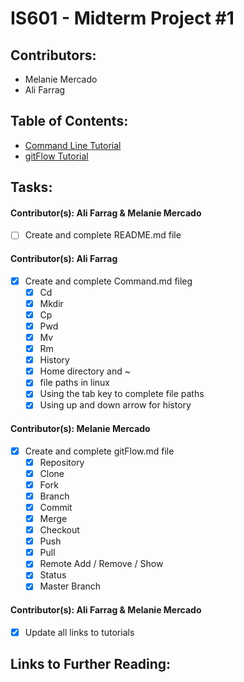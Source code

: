 # IS601 - Midterm Project #1

## Contributors:
- Melanie Mercado
- Ali Farrag

## Table of Contents:
* [Command Line Tutorial](/Command.md)
* [gitFlow Tutorial](/gitFlow.md)

## Tasks:

#### Contributor(s): Ali Farrag & Melanie Mercado
- [ ] Create and complete README.md file

#### Contributor(s): Ali Farrag
- [X] Create and complete Command.md fileg 
	- [X] Cd
	- [X] Mkdir
	- [X] Cp
	- [X] Pwd
	- [X] Mv
	- [X] Rm
	- [X] History
	- [X] Home directory and ~
	- [X] file paths in linux
	- [X] Using the tab key to complete file paths
	- [X] Using up and down arrow for history

#### Contributor(s): Melanie Mercado
- [X] Create and complete gitFlow.md file
	- [X] Repository
	- [X] Clone
	- [X] Fork
	- [X] Branch
	- [X] Commit
	- [X] Merge
	- [X] Checkout
	- [X] Push
	- [X] Pull
	- [X] Remote Add / Remove / Show
	- [X] Status
	- [X] Master Branch

#### Contributor(s): Ali Farrag & Melanie Mercado
- [X] Update all links to tutorials


## Links to Further Reading:




